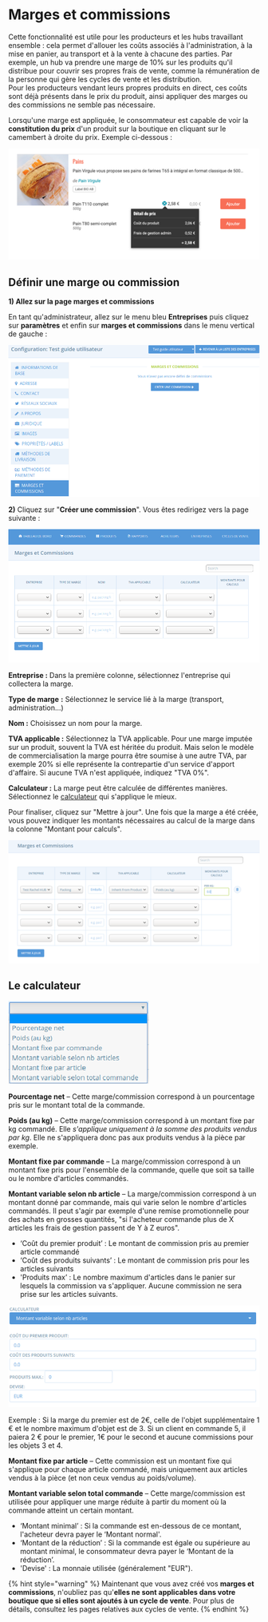 # Marges et commissions

Cette fonctionnalité est utile pour les producteurs et les hubs travaillant ensemble : cela permet d'allouer les coûts associés à l'administration, à la mise en panier, au transport et à la vente à chacune des parties. Par exemple, un hub va prendre une marge de 10% sur les produits qu'il distribue pour couvrir ses propres frais de vente, comme la rémunération de la personne qui gère les cycles de vente et les distribution.\
Pour les producteurs vendant leurs propres produits en direct, ces coûts sont déjà présents dans le prix du produit, ainsi appliquer des marges ou des commissions ne semble pas nécessaire.&#x20;

Lorsqu'une marge est appliquée, le consommateur est capable de voir la **constitution du prix** d'un produit sur la boutique en cliquant sur le camembert à droite du prix. Exemple ci-dessous :

![](<../../.gitbook/assets/image (61).png>)



## Définir une marge ou commission

**1) Allez sur la page marges et commissions**

En tant qu'administrateur, allez sur le menu bleu **Entreprises** puis cliquez sur **paramètres** et enfin sur **marges et commissions** dans le menu vertical de gauche :&#x20;

![](<../../.gitbook/assets/image (83).png>)

**2)** Cliquez sur "**Créer une commission**". Vous êtes redirigez vers la page suivante :&#x20;

![](<../../.gitbook/assets/image (46).png>)

**Entreprise :** Dans la première colonne, sélectionnez l'entreprise qui collectera la marge.

**Type de marge** **:** Sélectionnez le service lié à la marge (transport, administration...)

**Nom :** Choisissez un nom pour la marge.

**TVA applicable :** Sélectionnez la TVA applicable. Pour une marge imputée sur un produit, souvent la TVA est héritée du produit. Mais selon le modèle de commercialisation la marge pourra être soumise à une autre TVA, par exemple 20% si elle représente la contrepartie d'un service d'apport d'affaire. Si aucune TVA n'est appliquée, indiquez "TVA 0%".

**Calculateur :** La marge peut être calculée de différentes manières. Sélectionnez le [calculateur](broken-reference) qui s'applique le mieux.

Pour finaliser, cliquez sur "Mettre à jour". Une fois que la marge a été créée, vous pouvez indiquer les montants nécessaires au calcul de la marge dans la colonne "Montant pour calculs".

![](<../../.gitbook/assets/image (84).png>)

## Le calculateur

![](<../../.gitbook/assets/image (51).png>)

**Pourcentage net** – Cette marge/commission correspond à un pourcentage pris sur le montant total de la commande.

**Poids (au kg)** – Cette marge/commission correspond à un montant fixe par kg commandé. Elle _s'applique uniquement à la somme des produits vendus par kg_. Elle ne s'appliquera donc pas aux produits vendus à la pièce par exemple.

**Montant fixe par commande** – La marge/commission correspond à un montant fixe pris pour l'ensemble de la commande, quelle que soit sa taille ou le nombre d'articles commandés.

**Montant variable selon nb article** – La marge/commission correspond à un montant donné par commande, mais qui varie selon le nombre d'articles commandés. Il peut s'agir par exemple d'une remise promotionnelle pour des achats en grosses quantités, "si l'acheteur commande plus de X articles les frais de gestion passent de Y à Z euros".

* ‘Coût du premier produit’ : Le montant de commission pris au premier article commandé
* ‘Coût des produits suivants’ : Le montant de commission pris pour les articles suivants
* 'Produits max’ : Le nombre maximum d'articles dans le panier sur lesquels la commission va s'appliquer. Aucune commission ne sera prise sur les articles suivants.

![](<../../.gitbook/assets/image (60).png>)



Exemple :  Si la marge du premier est de 2€, celle de l'objet supplémentaire 1 € et le nombre maximum d'objet est de 3. Si un client en commande 5, il paiera 2 € pour le premier, 1€ pour le second et aucune commissions pour les objets 3 et 4.

**Montant fixe par article** – Cette commission est un montant fixe qui s'applique pour chaque article commandé, mais uniquement aux articles vendus à la pièce (et non ceux vendus au poids/volume).

**Montant variable selon total commande** – Cette marge/commission est utilisée pour appliquer une marge réduite à partir du moment où la commande atteint un certain montant.

* ‘Montant minimal’ : Si la commande est en-dessous de ce montant, l'acheteur devra payer le ‘Montant normal'.
* ‘Montant de la réduction’ : Si la commande est égale ou supérieure au montant minimal, le consommateur devra payer le ‘Montant de la réduction’.
* 'Devise' : La monnaie utilisée (généralement "EUR").

{% hint style="warning" %}
Maintenant que vous avez créé vos **marges et commissions**, n'oubliez pas qu'**elles ne sont applicables dans votre boutique que si elles sont ajoutés à un cycle de vente**. Pour plus de détails, consultez les pages relatives aux cycles de vente.
{% endhint %}
